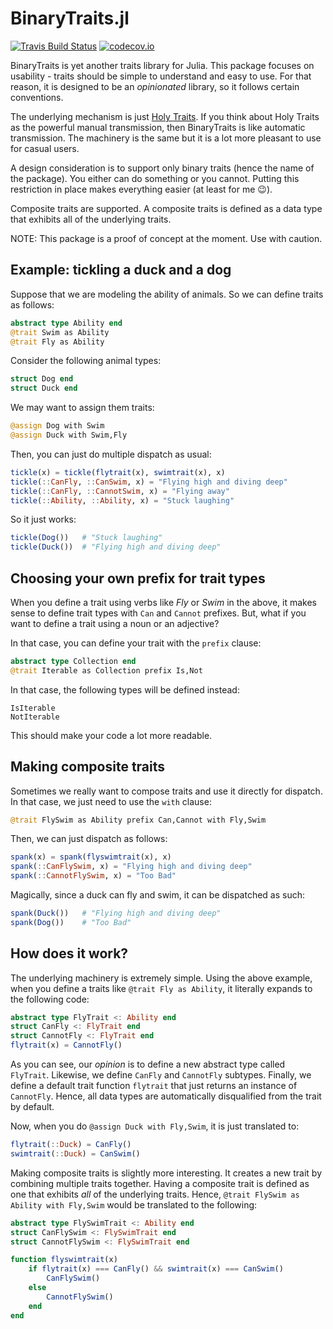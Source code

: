 # BinaryTraits.jl

[![Travis Build Status](https://travis-ci.org/tk3369/BinaryTraits.jl.svg?branch=master)](https://travis-ci.org/tk3369/BinaryTraits.jl)
[![codecov.io](http://codecov.io/github/tk3369/BinaryTraits.jl/coverage.svg?branch=master)](http://codecov.io/github/tk3369/BinaryTraits.jl?branch=master)

BinaryTraits is yet another traits library for Julia.  This package focuses on usability - traits should be simple to understand and easy to use.  For that reason, it is designed to be an *opinionated* library, so it follows certain conventions.

The underlying mechanism is just [Holy Traits](https://ahsmart.com/pub/holy-traits-design-patterns-and-best-practice-book.html).  If you think about Holy Traits as the powerful manual transmission, then BinaryTraits is like automatic transmission.  The machinery is the same but it is a lot more pleasant to use for casual users.

A design consideration is to support only binary traits (hence the name of the package).  You either can do something or you cannot.  Putting this restriction in place makes everything easier (at least for me 😉).

Composite traits are supported.  A composite traits is defined as a data type that exhibits all of the underlying traits.

NOTE: This package is a proof of concept at the moment.  Use with caution.

## Example: tickling a duck and a dog

Suppose that we are modeling the ability of animals.  So we can define traits as follows:

```julia
abstract type Ability end
@trait Swim as Ability
@trait Fly as Ability
```

Consider the following animal types:

```julia
struct Dog end
struct Duck end
```

We may want to assign them traits:

```julia
@assign Dog with Swim
@assign Duck with Swim,Fly
```

Then, you can just do multiple dispatch as usual:

```julia
tickle(x) = tickle(flytrait(x), swimtrait(x), x)
tickle(::CanFly, ::CanSwim, x) = "Flying high and diving deep"
tickle(::CanFly, ::CannotSwim, x) = "Flying away"
tickle(::Ability, ::Ability, x) = "Stuck laughing"
```

So it just works:

```julia
tickle(Dog())   # "Stuck laughing"
tickle(Duck())  # "Flying high and diving deep"
```

## Choosing your own prefix for trait types

When you define a trait using verbs like *Fly* or *Swim* in the above, it makes sense to define trait types with `Can` and `Cannot` prefixes.  But, what if you want to define a trait using a noun or an adjective?

In that case, you can define your trait with the `prefix` clause:

```julia
abstract type Collection end
@trait Iterable as Collection prefix Is,Not
```

In that case, the following types will be defined instead:
```
IsIterable
NotIterable
```

This should make your code a lot more readable.

## Making composite traits

Sometimes we really want to compose traits and use it directly for dispatch.  In that case, we just need to use the `with` clause:

```julia
@trait FlySwim as Ability prefix Can,Cannot with Fly,Swim
```

Then, we can just dispatch as follows:

```julia
spank(x) = spank(flyswimtrait(x), x)
spank(::CanFlySwim, x) = "Flying high and diving deep"
spank(::CannotFlySwim, x) = "Too Bad"
```

Magically, since a duck can fly and swim, it can be dispatched as such:

```julia
spank(Duck())   # "Flying high and diving deep"
spank(Dog())    # "Too Bad"
```

## How does it work?

The underlying machinery is extremely simple. Using the above example, when you define a traits like `@trait Fly as Ability`, it literally expands to the following code:

```julia
abstract type FlyTrait <: Ability end
struct CanFly <: FlyTrait end
struct CannotFly <: FlyTrait end
flytrait(x) = CannotFly()
```

As you can see, our *opinion* is to define a new abstract type called  `FlyTrait`.  Likewise, we define `CanFly` and `CannotFly` subtypes.  Finally, we define a default trait function `flytrait` that just returns an instance of `CannotFly`.  Hence, all data types are automatically disqualified from the trait by default.

Now, when you do `@assign Duck with Fly,Swim`, it is just translated to:

```julia
flytrait(::Duck) = CanFly()
swimtrait(::Duck) = CanSwim()
```

Making composite traits is slightly more interesting.  It creates a new trait by combining multiple traits together.  Having a composite trait is defined as one that exhibits *all* of the underlying traits.  Hence, `@trait FlySwim as Ability with Fly,Swim` would be translated to the following:

```julia
abstract type FlySwimTrait <: Ability end
struct CanFlySwim <: FlySwimTrait end
struct CannotFlySwim <: FlySwimTrait end

function flyswimtrait(x)
    if flytrait(x) === CanFly() && swimtrait(x) === CanSwim()
        CanFlySwim()
    else
        CannotFlySwim()
    end
end
```
